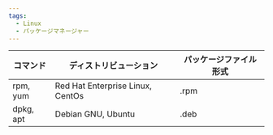 ```yaml
---
tags:
  - Linux
  - パッケージマネージャー
---
```

| コマンド      | ディストリビューション                      | パッケージファイル形式 |
| --------- | -------------------------------- | ----------- |
| rpm, yum  | Red Hat Enterprise Linux, CentOs | .rpm        |
| dpkg, apt | Debian GNU, Ubuntu               | .deb        |
